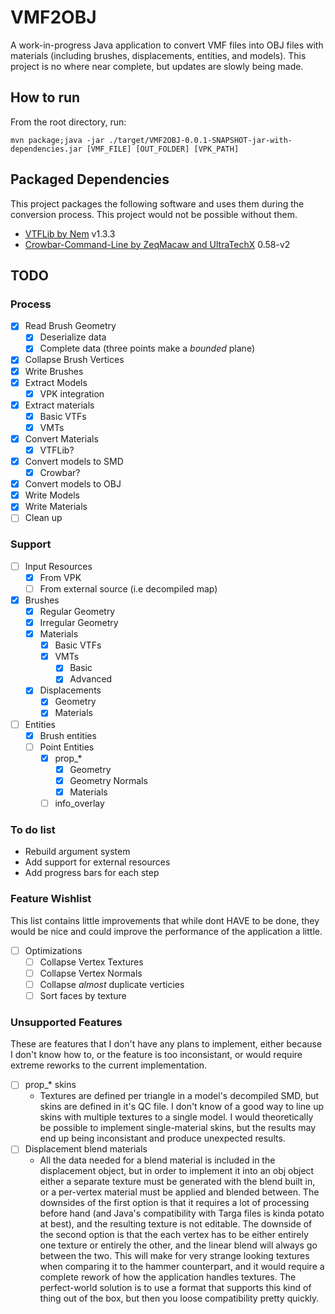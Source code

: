 # VMF2OBJ

A work-in-progress Java application to convert VMF files into OBJ files with materials (including brushes, displacements, entities, and models). This project is no where near complete, but updates are slowly being made.

## How to run

From the root directory, run:

`mvn package;java -jar ./target/VMF2OBJ-0.0.1-SNAPSHOT-jar-with-dependencies.jar [VMF_FILE] [OUT_FOLDER] [VPK_PATH]`

## Packaged Dependencies

This project packages the following software and uses them during the conversion process. This project would not be possible without them.

- [VTFLib by Nem](http://nemesis.thewavelength.net/index.php?p=40) v1.3.3
- [Crowbar-Command-Line by ZeqMacaw and UltraTechX](https://github.com/UltraTechX/Crowbar-Command-Line) 0.58-v2

## TODO

### Process
- [X] Read Brush Geometry
    - [X] Deserialize data
    - [X] Complete data (three points make a *bounded* plane)
- [X] Collapse Brush Vertices
- [X] Write Brushes
- [X] Extract Models
    - [X] VPK integration
- [X] Extract materials
    - [X] Basic VTFs
    - [X] VMTs
- [X] Convert Materials
    - [X] VTFLib?
- [X] Convert models to SMD
    - [X] Crowbar?
- [X] Convert models to OBJ
- [X] Write Models
- [X] Write Materials
- [ ] Clean up

### Support
- [ ] Input Resources
    - [X] From VPK
    - [ ] From external source (i.e decompiled map)
- [X] Brushes
    - [X] Regular Geometry
    - [X] Irregular Geometry
    - [X] Materials
        - [X] Basic VTFs
        - [X] VMTs
            - [X] Basic
            - [X] Advanced
    - [X] Displacements
        - [X] Geometry
        - [X] Materials
- [ ] Entities
    - [X] Brush entities
    - [ ] Point Entities
        - [X] prop_*
            - [X] Geometry
            - [X] Geometry Normals
            - [X] Materials
        - [ ] info_overlay

### To do list

- Rebuild argument system
- Add support for external resources
- Add progress bars for each step

### Feature Wishlist
This list contains little improvements that while dont HAVE to be done, they would be nice and could improve the performance of the application a little.

- [ ] Optimizations
    - [ ] Collapse Vertex Textures
    - [ ] Collapse Vertex Normals
    - [ ] Collapse *almost* duplicate verticies
    - [ ] Sort faces by texture

### Unsupported Features
These are features that I don't have any plans to implement, either because I don't know how to, or the feature is too inconsistant, or would require extreme reworks to the current implementation.

- [ ] prop_* skins
    - Textures are defined per triangle in a model's decompiled SMD, but skins are defined in it's QC file. I don't know of a good way to line up skins with multiple textures to a single model. I would theoretically be possible to implement single-material skins, but the results may end up being inconsistant and produce unexpected results.
- [ ] Displacement blend materials
    - All the data needed for a blend material is included in the displacement object, but in order to implement it into an obj object either a separate texture must be generated with the blend built in, or a per-vertex material must be applied and blended between. The downsides of the first option is that it requires a lot of processing before hand (and Java's compatibility with Targa files is kinda potato at best), and the resulting texture is not editable. The downside of the second option is that the each vertex has to be either entirely one texture or entirely the other, and the linear blend will always go between the two. This will make for very strange looking textures when comparing it to the hammer counterpart, and it would require a complete rework of how the application handles textures. The perfect-world solution is to use a format that supports this kind of thing out of the box, but then you loose compatibility pretty quickly.